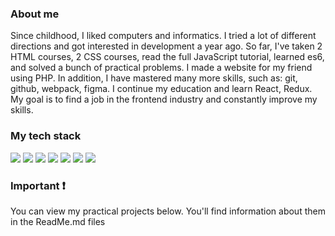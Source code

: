 ### About me

Since childhood, I liked computers and informatics.  I tried a lot of different directions and got interested in development a year ago.  So far, I've taken 2 HTML courses, 2 CSS courses, read the full JavaScript tutorial, learned es6, and solved a bunch of practical problems.  I made a website for my friend using PHP.  In addition, I have mastered many more skills, such as: git, github, webpack, figma.  I continue my education and learn React, Redux.  My goal is to find a job in the frontend industry and constantly improve my skills.

### My tech stack

<img src="https://img.shields.io/badge/html5-696969?style=for-the-badge&logo=html5&logoColor=FF4500" /> <img src="https://img.shields.io/badge/Css3-696969?style=for-the-badge&logo=css3&logoColor=1E90FF" /> <img src="https://img.shields.io/badge/JavaScript-696969?style=for-the-badge&logo=javascript&logoColor=FFD700" />
<img src="https://img.shields.io/badge/json-696969?style=for-the-badge&logo=json&logoColor=7FFF00" /> <img src="https://img.shields.io/badge/git-696969?style=for-the-badge&logo=git&logoColor=FF7F50" /> <img src="https://img.shields.io/badge/github-696969?style=for-the-badge&logo=github&logoColor=FFFFE0" /> <img src="https://img.shields.io/badge/bootstrap-696969?style=for-the-badge&logo=bootstrap&logoColor=EE82EE" />

### Important ❗

You can view my practical projects below.  You'll find information about them in the ReadMe.md files
